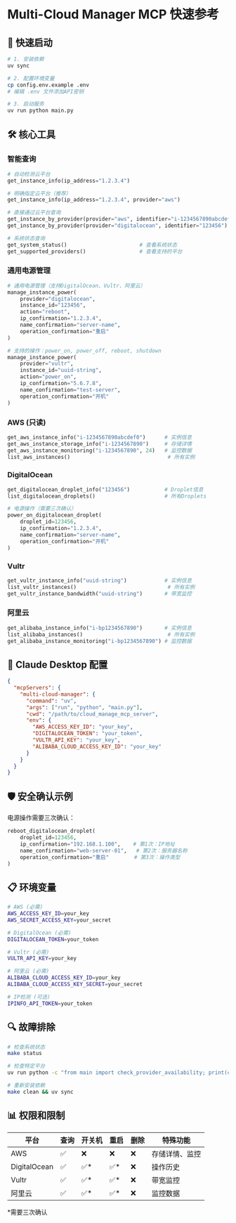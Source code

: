 # Multi-Cloud Manager MCP 快速参考

## 🚀 快速启动

```bash
# 1. 安装依赖
uv sync

# 2. 配置环境变量
cp config.env.example .env
# 编辑 .env 文件添加API密钥

# 3. 启动服务
uv run python main.py
```

## 🛠️ 核心工具

### 智能查询

```python
# 自动检测云平台
get_instance_info(ip_address="1.2.3.4")

# 明确指定云平台（推荐）
get_instance_info(ip_address="1.2.3.4", provider="aws")

# 直接通过云平台查询
get_instance_by_provider(provider="aws", identifier="i-1234567890abcdef0")
get_instance_by_provider(provider="digitalocean", identifier="123456")

# 系统状态查询
get_system_status()                       # 查看系统状态
get_supported_providers()                 # 查看支持的平台
```

### 通用电源管理

```python
# 通用电源管理（支持DigitalOcean、Vultr、阿里云）
manage_instance_power(
    provider="digitalocean",
    instance_id="123456",
    action="reboot",
    ip_confirmation="1.2.3.4",
    name_confirmation="server-name",
    operation_confirmation="重启"
)

# 支持的操作：power_on, power_off, reboot, shutdown
manage_instance_power(
    provider="vultr",
    instance_id="uuid-string",
    action="power_on",
    ip_confirmation="5.6.7.8",
    name_confirmation="test-server",
    operation_confirmation="开机"
)
```

### AWS (只读)

```python
get_aws_instance_info("i-1234567890abcdef0")      # 实例信息
get_aws_instance_storage_info("i-1234567890")     # 存储详情
get_aws_instance_monitoring("i-1234567890", 24)   # 监控数据
list_aws_instances()                               # 所有实例
```

### DigitalOcean

```python
get_digitalocean_droplet_info("123456")           # Droplet信息
list_digitalocean_droplets()                      # 所有Droplets

# 电源操作（需要三次确认）
power_on_digitalocean_droplet(
    droplet_id=123456,
    ip_confirmation="1.2.3.4",
    name_confirmation="server-name",
    operation_confirmation="开机"
)
```

### Vultr

```python
get_vultr_instance_info("uuid-string")            # 实例信息
list_vultr_instances()                             # 所有实例
get_vultr_instance_bandwidth("uuid-string")       # 带宽监控
```

### 阿里云

```python
get_alibaba_instance_info("i-bp1234567890")       # 实例信息
list_alibaba_instances()                           # 所有实例
get_alibaba_instance_monitoring("i-bp1234567890") # 监控数据
```

## 🔧 Claude Desktop 配置

```json
{
  "mcpServers": {
    "multi-cloud-manager": {
      "command": "uv",
      "args": ["run", "python", "main.py"],
      "cwd": "/path/to/cloud_manage_mcp_server",
      "env": {
        "AWS_ACCESS_KEY_ID": "your_key",
        "DIGITALOCEAN_TOKEN": "your_token",
        "VULTR_API_KEY": "your_key",
        "ALIBABA_CLOUD_ACCESS_KEY_ID": "your_key"
      }
    }
  }
}
```

## 🛡️ 安全确认示例

电源操作需要三次确认：

```python
reboot_digitalocean_droplet(
    droplet_id=123456,
    ip_confirmation="192.168.1.100",    # 第1次：IP地址
    name_confirmation="web-server-01",   # 第2次：服务器名称
    operation_confirmation="重启"        # 第3次：操作类型
)
```

## 📋 环境变量

```bash
# AWS (必需)
AWS_ACCESS_KEY_ID=your_key
AWS_SECRET_ACCESS_KEY=your_secret

# DigitalOcean (必需)
DIGITALOCEAN_TOKEN=your_token

# Vultr (必需)
VULTR_API_KEY=your_key

# 阿里云 (必需)
ALIBABA_CLOUD_ACCESS_KEY_ID=your_key
ALIBABA_CLOUD_ACCESS_KEY_SECRET=your_secret

# IP检测 (可选)
IPINFO_API_TOKEN=your_token
```

## 🔍 故障排除

```bash
# 检查系统状态
make status

# 检查特定平台
uv run python -c "from main import check_provider_availability; print(check_provider_availability('aws'))"

# 重新安装依赖
make clean && uv sync
```

## 📊 权限和限制

| 平台         | 查询 | 开关机 | 重启 | 删除 | 特殊功能       |
| ------------ | ---- | ------ | ---- | ---- | -------------- |
| AWS          | ✅   | ❌     | ❌   | ❌   | 存储详情、监控 |
| DigitalOcean | ✅   | ✅\*   | ✅\* | ❌   | 操作历史       |
| Vultr        | ✅   | ✅\*   | ✅\* | ❌   | 带宽监控       |
| 阿里云       | ✅   | ✅\*   | ✅\* | ❌   | 监控数据       |

\*需要三次确认
